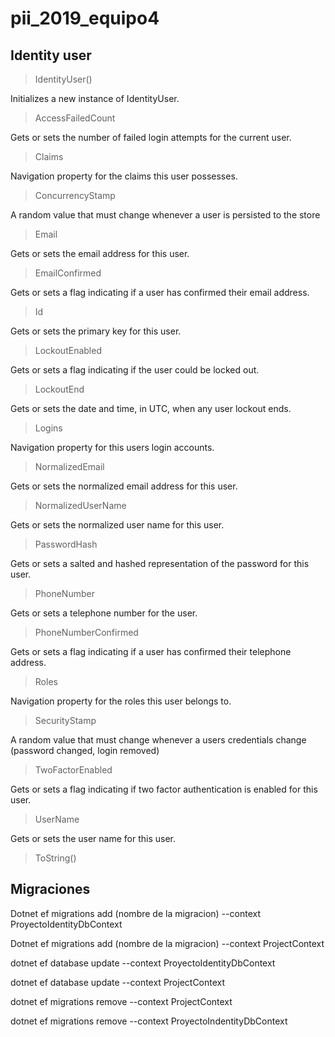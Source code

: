 # pii_2019_equipo4


## Identity user

>IdentityUser() 

Initializes a new instance of IdentityUser.

>AccessFailedCount 	

Gets or sets the number of failed login attempts for the current user.

>Claims 	

Navigation property for the claims this user possesses.

>ConcurrencyStamp 	

A random value that must change whenever a user is persisted to the store

>Email 	

Gets or sets the email address for this user.

>EmailConfirmed 

Gets or sets a flag indicating if a user has confirmed their email address.

>Id 	

Gets or sets the primary key for this user.

>LockoutEnabled 	

Gets or sets a flag indicating if the user could be locked out.

>LockoutEnd 	

Gets or sets the date and time, in UTC, when any user lockout ends.

>Logins 	

Navigation property for this users login accounts.

>NormalizedEmail 	

Gets or sets the normalized email address for this user.

>NormalizedUserName 	

Gets or sets the normalized user name for this user.

>PasswordHash 	

Gets or sets a salted and hashed representation of the password for this user.

>PhoneNumber

Gets or sets a telephone number for the user.

>PhoneNumberConfirmed 	

Gets or sets a flag indicating if a user has confirmed their telephone address.

>Roles 	

Navigation property for the roles this user belongs to.

>SecurityStamp 

A random value that must change whenever a users credentials change (password changed, login removed)

>TwoFactorEnabled 

Gets or sets a flag indicating if two factor authentication is enabled for this user.

>UserName 

Gets or sets the user name for this user.

>ToString()


## Migraciones

Dotnet ef migrations add (nombre de la migracion) --context ProyectoIdentityDbContext

Dotnet ef migrations add (nombre de la migracion) --context ProjectContext

dotnet ef database update --context ProyectoIdentityDbContext

dotnet ef database update --context ProjectContext

dotnet ef migrations remove --context ProjectContext

dotnet ef migrations remove --context ProyectoIndentityDbContext
